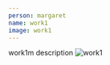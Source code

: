 ```yaml
---
person: margaret
name: work1
image: work1
---
```


work1m description
![work1](/assets/images/Durham-Columns&Arches.jpg)
